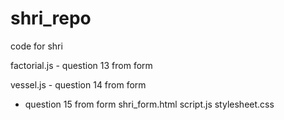 shri_repo
=========

code for shri

factorial.js - question 13 from form

vessel.js - question 14 from form

- question 15 from form
shri_form.html
script.js
stylesheet.css
